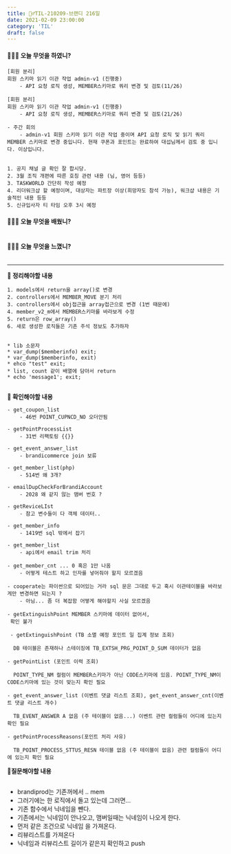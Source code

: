 ```yaml
---
title: 🏃‍♂️TIL-210209-브랜디 216일
date: 2021-02-09 23:00:00
category: 'TIL'
draft: false
---
```




#### 👨🏻‍💻 오늘 무엇을 하였니?

```
[회원 분리]
회원 스키마 읽기 이관 작업 admin-v1 (진행중)
    - API 요청 로직 생성, MEMBER스키마로 쿼리 변경 및 검토(11/26)

[회원 분리]
회원 스키마 읽기 이관 작업 admin-v1 (진행중)
    - API 요청 로직 생성, MEMBER스키마로 쿼리 변경 및 검토(21/26)
    
- 주간 회의
	- admin-v1 회원 스키마 읽기 이관 작업 중이며 API 요청 로직 및 읽기 쿼리 MEMBER 스키마로 변경 중입니다. 현재 쿠폰과 포인트는 완료하여 대섭님께서 검토 중 입니다. 이상입니다.

	
1. 공지 채널 글 확인 잘 합시당.
2. 3월 조직 개편에 따른 호칭 관련 내용 (님, 영어 등등)
3. TASKWORLD 간단히 작성 예정
4. 리더워크샵 할 예정이며, 대상자는 파트장 이상(희망자도 참석 가능), 워크샵 내용은 기술적인 내용 등등
5. 신규입사자 티 타임 오후 3시 예정
```


#### 👨🏻‍🎓 오늘 무엇을 배웠니?

```

```

#### 💆🏻‍♂️ 오늘 무엇을 느꼈니?

```

```

---

**📝 정리해야할 내용**

```
1. models에서 return을 array()로 변경
2. controllers에서 MEMBER_MOVE 분기 처리
3. controllers에서 obj접근을 array접근으로 변경 (1번 때문에)
4. member_v2_m에서 MEMBER스키마를 바라보게 수정
5. return은 row_array()
6. 새로 생성한 로직들은 기존 주석 정보도 추가하자


* lib 소문자
* var_dump($memberinfo) exit;
* var_dump($memberinfo, exit)
* ehco "test" exit;
* list, count 같이 배열에 담아서 return 
* echo 'message1'; exit;


```

**🔎 확인해야할 내용**

```
- get_coupon_list
	- 46번 POINT_CUPNCD_NO 오더안됨
	
- getPointProcessList
	- 31번 리팩토링 {{}}
	
- get_event_answer_list
	- brandicommerce join 보류
	
- get_member_list(php)
	- 514번 왜 3개?
	
- emailDupCheckForBrandiAccount
	- 2028 왜 같지 않는 맴버 번호 ?
	
- getReviceLIst
	- 참고 변수들이 다 객체 데이터..

- get_member_info
	- 1419번 sql 밖에서 잡기 

- get_member_list
	- api에서 email trim 처리

- get_member_cnt ... 0 혹은 1만 나옴
 	- 어떻게 테스트 하고 인자를 넣어줘야 할지 모르겠음
 	
- cooperate는 파이썬으로 되어있는 거라 sql 문은 그대로 두고 혹시 이관테이블을 바라보게만 변경하면 되는지 ?
	- 아님... 좀 더 복잡함 어떻게 해야할지 사실 모르겠음
	
- getExtinguishPoint MEMBER 스키마에 데이터 없어서,
 확인 불가
 
 - getExtinguishPoint (TB 소멸 예정 포인트 일 집계 정보 조회)

  DB 테이블은 존재하나 스테이징에 TB_EXTSH_PRG_POINT_D_SUM 데이터가 없음

- getPointList (포인트 이력 조회)

  POINT_TYPE_NM 컬럼이 MEMBER스키마가 아닌 CODE스키마에 있음. POINT_TYPE_NM이 CODE스키마에 있는 것이 맞는지 확인 필요

- get_event_answer_list (이벤트 댓글 리스트 조회), get_event_answer_cnt(이벤트 댓글 리스트 개수)

  TB_EVENT_ANSWER A 없음 (주 테이블이 없음...) 이벤트 관련 컬럼들이 어디에 있는지 확인 필요

- getPointProcessReasons(포인트 처리 사유)

  TB_POINT_PROCESS_STTUS_RESN 테이블 없음 (주 테이블이 없음) 관련 컬럼들이 어디에 있는지 확인 필요
```

**🤔질문해야할 내용**

```

```

- brandiprod는 기존꺼에서 .. mem
- 그러기에는 한 로직에서 돌고 있는데 그러면...
- 기존 함수에서 닉네임을 뺀다.
- 기존에서는 닉네임이 안나오고, 맴버일때는 닉네임이 나오게 한다.
- 먼저 같은 조건으로 닉네임 을 가져온다.
- 리뷰리스트를 가져온다
- 닉네임과 리뷰리스트 길이가 같은지 확인하고 push

